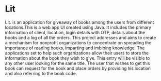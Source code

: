 # Lit
Lit. is an application for giveaway of books among the users from different locations.This is a web app UI created using Java.
It includes the primary information of client, location, login details with OTP, details about the books and a log of all the orders. 
This project addresses and aims to create a mechanism for nonprofit organizations to concentrate on spreading the importance of reading books, imparting and imbibing knowledge. The applications set to help such organizations allow their users to store the information about the book they wish to give. This entry will be visible to any other user looking for the same title. The user that wishes to get this book can request for the book and place orders by providing his location and also referring to the book code.

